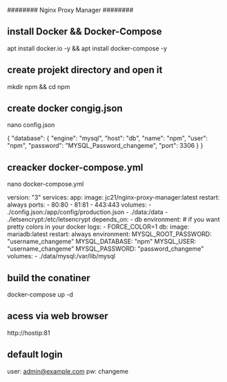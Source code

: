 ######## Nginx Proxy Manager ########

## install Docker && Docker-Compose ##

apt install docker.io -y && apt install docker-compose -y

## create projekt directory and open it ##
mkdir npm && cd npm

## create docker congig.json ##
nano config.json

{
  "database": {
    "engine": "mysql",
    "host": "db",
    "name": "npm",
    "user": "npm",
    "password": "MYSQL_Password_changeme",
    "port": 3306
  }
}

## creacker docker-compose.yml ##
nano docker-compose.yml

version: "3"
services:
  app:
    image: jc21/nginx-proxy-manager:latest
    restart: always
    ports:
      - 80:80
      - 81:81
      - 443:443
    volumes:
      - ./config.json:/app/config/production.json
      - ./data:/data
      - ./letsencrypt:/etc/letsencrypt
    depends_on:
      - db
    environment:
    # if you want pretty colors in your docker logs:
    - FORCE_COLOR=1
  db:
    image: mariadb:latest
    restart: always
    environment:
      MYSQL_ROOT_PASSWORD: "username_changeme"
      MYSQL_DATABASE: "npm"
      MYSQL_USER: "username_changeme"
      MYSQL_PASSWORD: "password_changeme"
    volumes:
      - ./data/mysql:/var/lib/mysql
      
      
## build the conatiner ##
docker-compose up -d

## acess via web browser ##
http://hostip:81

## default login ##
user: admin@example.com
pw: changeme
